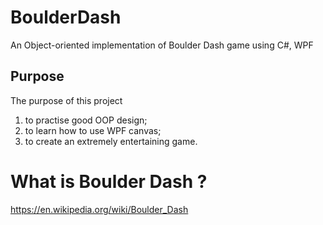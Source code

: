 # BoulderDash
An Object-oriented implementation of Boulder Dash game using C#, WPF

Purpose
-------
The purpose of this project

1.	to practise good OOP design;
2.	to learn how to use WPF canvas;
3.	to create an extremely entertaining game.

# What is Boulder Dash ? 
https://en.wikipedia.org/wiki/Boulder_Dash

